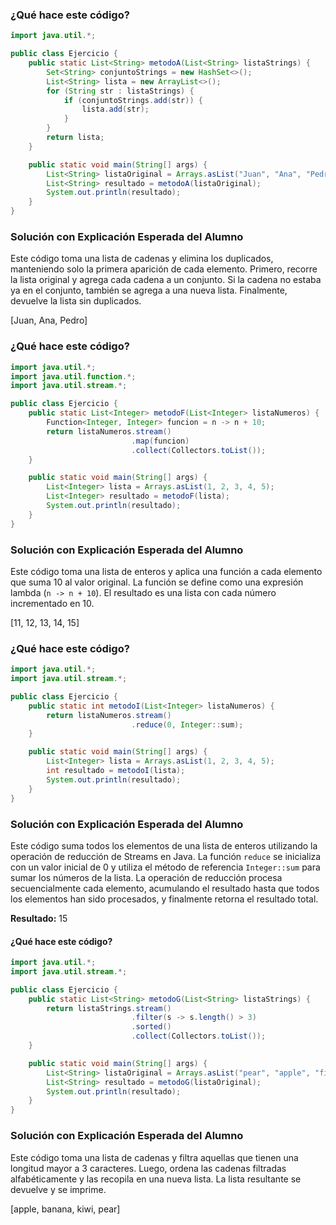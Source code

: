 ### ¿Qué hace este código?

```java
import java.util.*;

public class Ejercicio {
    public static List<String> metodoA(List<String> listaStrings) {
        Set<String> conjuntoStrings = new HashSet<>();
        List<String> lista = new ArrayList<>();
        for (String str : listaStrings) {
            if (conjuntoStrings.add(str)) {
                lista.add(str);
            }
        }
        return lista;
    }

    public static void main(String[] args) {
        List<String> listaOriginal = Arrays.asList("Juan", "Ana", "Pedro", "Ana", "Juan");
        List<String> resultado = metodoA(listaOriginal);
        System.out.println(resultado);
    }
}
```

### Solución con Explicación Esperada del Alumno

Este código toma una lista de cadenas y elimina los duplicados, manteniendo solo la primera aparición de cada elemento. Primero, recorre la lista original y agrega cada cadena a un conjunto. Si la cadena no estaba ya en el conjunto, también se agrega a una nueva lista. Finalmente, devuelve la lista sin duplicados.

[Juan, Ana, Pedro]

### ¿Qué hace este código?

```java
import java.util.*;
import java.util.function.*;
import java.util.stream.*;

public class Ejercicio {
    public static List<Integer> metodoF(List<Integer> listaNumeros) {
        Function<Integer, Integer> funcion = n -> n + 10;
        return listaNumeros.stream()
                           .map(funcion)
                           .collect(Collectors.toList());
    }

    public static void main(String[] args) {
        List<Integer> lista = Arrays.asList(1, 2, 3, 4, 5);
        List<Integer> resultado = metodoF(lista);
        System.out.println(resultado);
    }
}
```

### Solución con Explicación Esperada del Alumno

Este código toma una lista de enteros y aplica una función a cada elemento que suma 10 al valor original. La función se define como una expresión lambda (`n -> n + 10`). El resultado es una lista con cada número incrementado en 10.

[11, 12, 13, 14, 15]

### ¿Qué hace este código?

```java
import java.util.*;
import java.util.stream.*;

public class Ejercicio {
    public static int metodoI(List<Integer> listaNumeros) {
        return listaNumeros.stream()
                           .reduce(0, Integer::sum);
    }

    public static void main(String[] args) {
        List<Integer> lista = Arrays.asList(1, 2, 3, 4, 5);
        int resultado = metodoI(lista);
        System.out.println(resultado);
    }
}
```

### Solución con Explicación Esperada del Alumno
Este código suma todos los elementos de una lista de enteros utilizando la operación de reducción de Streams en Java. La función `reduce` se inicializa con un valor inicial de 0 y utiliza el método de referencia `Integer::sum` para sumar los números de la lista. La operación de reducción procesa secuencialmente cada elemento, acumulando el resultado hasta que todos los elementos han sido procesados, y finalmente retorna el resultado total.

**Resultado:** 15


#### ¿Qué hace este código?

```java
import java.util.*;
import java.util.stream.*;

public class Ejercicio {
    public static List<String> metodoG(List<String> listaStrings) {
        return listaStrings.stream()
                           .filter(s -> s.length() > 3)
                           .sorted()
                           .collect(Collectors.toList());
    }

    public static void main(String[] args) {
        List<String> listaOriginal = Arrays.asList("pear", "apple", "fig", "banana", "kiwi");
        List<String> resultado = metodoG(listaOriginal);
        System.out.println(resultado);
    }
}
```

### Solución con Explicación Esperada del Alumno

Este código toma una lista de cadenas y filtra aquellas que tienen una longitud mayor a 3 caracteres. Luego, ordena las cadenas filtradas alfabéticamente y las recopila en una nueva lista. La lista resultante se devuelve y se imprime.

[apple, banana, kiwi, pear]